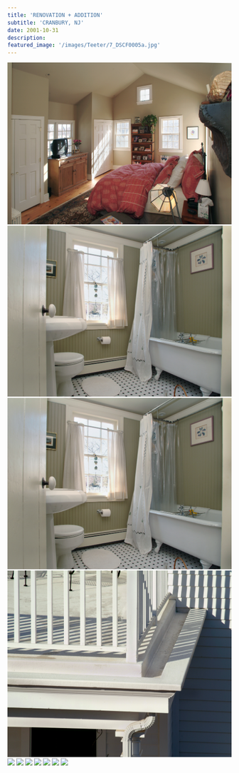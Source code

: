 ```yaml
---
title: 'RENOVATION + ADDITION'
subtitle: 'CRANBURY, NJ'
date: 2001-10-31
description: 
featured_image: '/images/Teeter/7_DSCF0005a.jpg'
---
```


<div class="gallery" data-columns="2">
	<img src="/images/Teeter/6_DSC0024.jpg">
	<img src="/images/Teeter/6_DSCF0006.jpg">
	<img src="/images/Teeter/6_DSCF0006.jpg">
	<img src="/images/Teeter/7_DSCF0011.jpg">
	<img src="/images/Teeter/DCSF0013b.jpg">
	<img src="/images/Teeter/Liv_2_DSCF0001.jpg">
	<img src="/images/Teeter/lr_overview.jpg">
	<img src="/images/Teeter/teeter_kitchen.jpg">
	<img src="/images/Teeter/Teeter_liv_room_u.jpg">
	<img src="/images/Teeter/Teeter_porch_r.jpg">
	<img src="/images/Teeter/Teeter_side_r.jpg">
</div>
